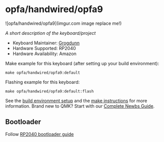 # opfa/handwired/opfa9

![opfa/handwired/opfa9](imgur.com image replace me!)

*A short description of the keyboard/project*

* Keyboard Maintainer: [Grogdunn](https://github.com/Grogdunn)
* Hardware Supported: RP2040
* Hardware Availability: Amazon

Make example for this keyboard (after setting up your build environment):

    make opfa/handwired/opfa9:default

Flashing example for this keyboard:

    make opfa/handwired/opfa9:default:flash

See the [build environment setup](https://docs.qmk.fm/#/getting_started_build_tools) and the [make instructions](https://docs.qmk.fm/#/getting_started_make_guide) for more information. Brand new to QMK? Start with our [Complete Newbs Guide](https://docs.qmk.fm/#/newbs).

## Bootloader

Follow [RP2040 bootloader guide](https://docs.qmk.fm/flashing#raspberry-pi-rp2040-uf2)